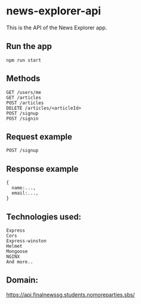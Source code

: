 # news-explorer-api

This is the API of the News Explorer app.

## Run the app

    npm run start
    
## Methods
    
    GET /users/me
    GET /articles
    POST /articles
    DELETE /articles/<articleId>
    POST /signup
    POST /signin
    
## Request example

`POST /signup`

## Response example
    
    {
      name:...,
      email:...,
    }
    
## Technologies used:
    Express
    Cors
    Express-winston
    Helmet
    Mongoose
    NGINX
    And more..
    
## Domain: 
  
  https://api.finalnewssg.students.nomoreparties.sbs/ 


